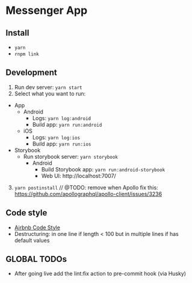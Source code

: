 # Messenger App

## Install
- `yarn`
- `rnpm link`

## Development
1) Run dev server: `yarn start`
2) Select what you want to run:
  - App
    - Android
      - Logs: `yarn log:android`
      - Build app: `yarn run:android`
    - iOS
      - Logs: `yarn log:ios`
      - Build app: `yarn run:ios`
  - Storybook
    - Run storybook server: `yarn storybook`
      - Android
        - Build Storybook app: `yarn run:android-storybook`
        - Web UI: http://localhost:7007/
3) `yarn postinstall` // @TODO: remove when Apollo fix this: https://github.com/apollographql/apollo-client/issues/3236

## Code style
- [Airbnb Code Style](https://github.com/airbnb/javascript)
- Destructuring: in one line if length < 100 but in multiple lines if has default values

## GLOBAL TODOs
- After going live add the lint:fix action to pre-commit hook (via Husky)

